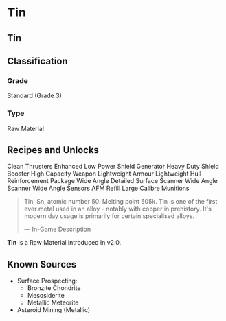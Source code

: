 # Tin
##  Tin

		

## Classification

### Grade

Standard (Grade 3)

### Type

Raw Material

## Recipes and Unlocks

Clean Thrusters
 Enhanced Low Power Shield Generator
 Heavy Duty Shield Booster
 High Capacity Weapon
 Lightweight Armour
 Lightweight Hull Reinforcement Package
 Wide Angle Detailed Surface Scanner
 Wide Angle Scanner
 Wide Angle Sensors
 AFM Refill
 Large Calibre Munitions

> 
> 
> Tin, Sn, atomic number 50. Melting point 505k. Tin is one of the first ever metal used in an alloy - notably with copper in prehistory. It's modern day usage is primarily for certain specialised alloys.
> 
> 
> — In-Game Description
> 

**Tin** is a Raw Material introduced in v2.0.

## Known Sources

- Surface Prospecting:
    - Bronzite Chondrite
    - Mesosiderite
    - Metallic Meteorite
- Asteroid Mining (Metallic)